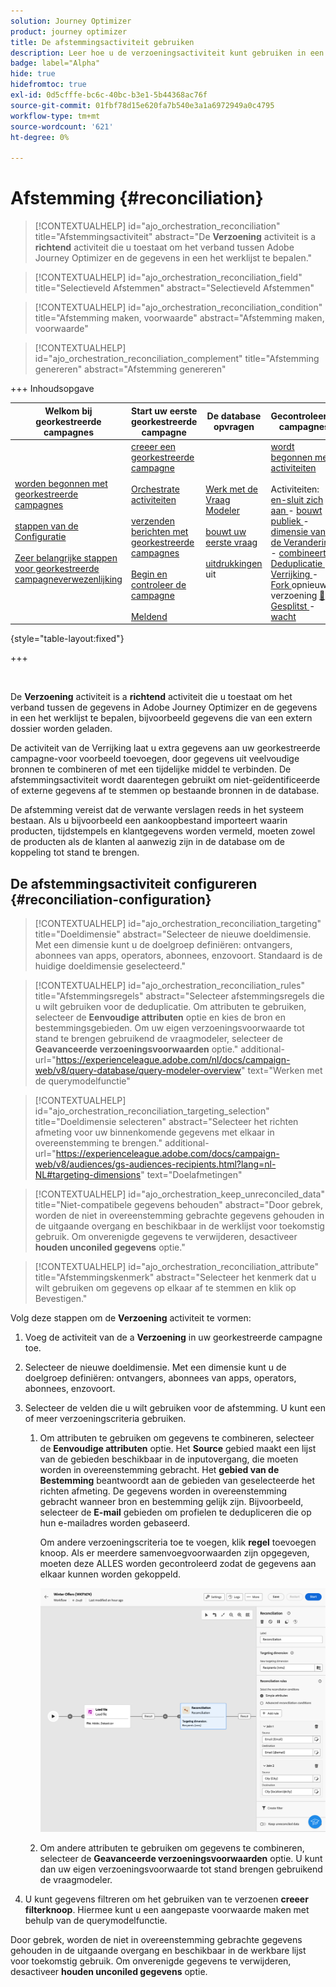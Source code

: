 ```yaml
---
solution: Journey Optimizer
product: journey optimizer
title: De afstemmingsactiviteit gebruiken
description: Leer hoe u de verzoeningsactiviteit kunt gebruiken in een georkestreerde campagne
badge: label="Alpha"
hide: true
hidefromtoc: true
exl-id: 0d5cfffe-bc6c-40bc-b3e1-5b44368ac76f
source-git-commit: 01fbf78d15e620fa7b540e3a1a6972949a0c4795
workflow-type: tm+mt
source-wordcount: '621'
ht-degree: 0%

---
```


# Afstemming {#reconciliation}

>[!CONTEXTUALHELP]
>id="ajo_orchestration_reconciliation"
>title="Afstemmingsactiviteit"
>abstract="De **Verzoening** activiteit is a **richtend** activiteit die u toestaat om het verband tussen Adobe Journey Optimizer en de gegevens in een het werklijst te bepalen."

>[!CONTEXTUALHELP]
>id="ajo_orchestration_reconciliation_field"
>title="Selectieveld Afstemmen"
>abstract="Selectieveld Afstemmen"

>[!CONTEXTUALHELP]
>id="ajo_orchestration_reconciliation_condition"
>title="Afstemming maken, voorwaarde"
>abstract="Afstemming maken, voorwaarde"

>[!CONTEXTUALHELP]
>id="ajo_orchestration_reconciliation_complement"
>title="Afstemming genereren"
>abstract="Afstemming genereren"

+++ Inhoudsopgave

| Welkom bij georkestreerde campagnes | Start uw eerste georkestreerde campagne | De database opvragen | Gecontroleerde campagnes |
|---|---|---|---|
| [ worden begonnen met georkestreerde campagnes ](../gs-orchestrated-campaigns.md)<br/><br/>[ stappen van de Configuratie ](../configuration-steps.md)<br/><br/>[ Zeer belangrijke stappen voor georkestreerde campagneverwezenlijking ](../gs-campaign-creation.md) | [ creeer een georkestreerde campagne ](../create-orchestrated-campaign.md)<br/><br/>[ Orchestrate activiteiten ](../orchestrate-activities.md)<br/><br/>[ verzenden berichten met georkestreerde campagnes ](../send-messages.md)<br/><br/>[ Begin en controleer de campagne ](../start-monitor-campaigns.md)<br/><br/>[ Meldend ](../reporting-campaigns.md) | [ Werk met de Vraag Modeler ](../orchestrated-query-modeler.md)<br/><br/>[ bouwt uw eerste vraag ](../build-query.md)<br/><br/>[ uitdrukkingen ](../edit-expressions.md) uit | [ wordt begonnen met activiteiten ](about-activities.md)<br/><br/> Activiteiten:<br/>[ en-sluit zich aan ](and-join.md) - [ bouwt publiek ](build-audience.md) - [ dimensie van de Verandering ](change-dimension.md) - [ combineert ](combine.md) - [ Deduplicatie ](deduplication.md) - [ Verrijking ](enrichment.md) - [ Fork ](fork.md) opnieuw verzoening [&#128279;](reconciliation.md) - [ Gesplitst ](split.md) - [ wacht ](wait.md) |

{style="table-layout:fixed"}

+++

<br/>

De **Verzoening** activiteit is a **richtend** activiteit die u toestaat om het verband tussen de gegevens in Adobe Journey Optimizer en de gegevens in een het werklijst te bepalen, bijvoorbeeld gegevens die van een extern dossier worden geladen.

De activiteit van de Verrijking laat u extra gegevens aan uw georkestreerde campagne-voor voorbeeld toevoegen, door gegevens uit veelvoudige bronnen te combineren of met een tijdelijke middel te verbinden. De afstemmingsactiviteit wordt daarentegen gebruikt om niet-geïdentificeerde of externe gegevens af te stemmen op bestaande bronnen in de database.

De afstemming vereist dat de verwante verslagen reeds in het systeem bestaan. Als u bijvoorbeeld een aankoopbestand importeert waarin producten, tijdstempels en klantgegevens worden vermeld, moeten zowel de producten als de klanten al aanwezig zijn in de database om de koppeling tot stand te brengen.

## De afstemmingsactiviteit configureren {#reconciliation-configuration}

>[!CONTEXTUALHELP]
>id="ajo_orchestration_reconciliation_targeting"
>title="Doeldimensie"
>abstract="Selecteer de nieuwe doeldimensie. Met een dimensie kunt u de doelgroep definiëren: ontvangers, abonnees van apps, operators, abonnees, enzovoort. Standaard is de huidige doeldimensie geselecteerd."

>[!CONTEXTUALHELP]
>id="ajo_orchestration_reconciliation_rules"
>title="Afstemmingsregels"
>abstract="Selecteer afstemmingsregels die u wilt gebruiken voor de deduplicatie. Om attributen te gebruiken, selecteer de **Eenvoudige attributen** optie en kies de bron en bestemmingsgebieden. Om uw eigen verzoeningsvoorwaarde tot stand te brengen gebruikend de vraagmodeler, selecteer de **Geavanceerde verzoeningsvoorwaarden** optie."
>additional-url="https://experienceleague.adobe.com/nl/docs/campaign-web/v8/query-database/query-modeler-overview" text="Werken met de querymodelfunctie"

>[!CONTEXTUALHELP]
>id="ajo_orchestration_reconciliation_targeting_selection"
>title="Doeldimensie selecteren"
>abstract="Selecteer het richten afmeting voor uw binnenkomende gegevens met elkaar in overeenstemming te brengen."
>additional-url="https://experienceleague.adobe.com/docs/campaign-web/v8/audiences/gs-audiences-recipients.html?lang=nl-NL#targeting-dimensions" text="Doelafmetingen"

>[!CONTEXTUALHELP]
>id="ajo_orchestration_keep_unreconciled_data"
>title="Niet-compatibele gegevens behouden"
>abstract="Door gebrek, worden de niet in overeenstemming gebrachte gegevens gehouden in de uitgaande overgang en beschikbaar in de werklijst voor toekomstig gebruik. Om onverenigde gegevens te verwijderen, desactiveer **houden unconiled gegevens** optie."

>[!CONTEXTUALHELP]
>id="ajo_orchestration_reconciliation_attribute"
>title="Afstemmingskenmerk"
>abstract="Selecteer het kenmerk dat u wilt gebruiken om gegevens op elkaar af te stemmen en klik op Bevestigen."

Volg deze stappen om de **Verzoening** activiteit te vormen:

1. Voeg de activiteit van de a **Verzoening** in uw georkestreerde campagne toe.

1. Selecteer de nieuwe doeldimensie. Met een dimensie kunt u de doelgroep definiëren: ontvangers, abonnees van apps, operators, abonnees, enzovoort.

1. Selecteer de velden die u wilt gebruiken voor de afstemming. U kunt een of meer verzoeningscriteria gebruiken.

   1. Om attributen te gebruiken om gegevens te combineren, selecteer de **Eenvoudige attributen** optie. Het **Source** gebied maakt een lijst van de gebieden beschikbaar in de inputovergang, die moeten worden in overeenstemming gebracht. Het **gebied van de Bestemming** beantwoordt aan de gebieden van geselecteerde het richten afmeting. De gegevens worden in overeenstemming gebracht wanneer bron en bestemming gelijk zijn. Bijvoorbeeld, selecteer de **E-mail** gebieden om profielen te dedupliceren die op hun e-mailadres worden gebaseerd.

      Om andere verzoeningscriteria toe te voegen, klik **regel** toevoegen knoop. Als er meerdere samenvoegvoorwaarden zijn opgegeven, moeten deze ALLES worden gecontroleerd zodat de gegevens aan elkaar kunnen worden gekoppeld.

      ![](../assets/workflow-reconciliation-criteria.png)

   1. Om andere attributen te gebruiken om gegevens te combineren, selecteer de **Geavanceerde verzoeningsvoorwaarden** optie. U kunt dan uw eigen verzoeningsvoorwaarde tot stand brengen gebruikend de vraagmodeler.

1. U kunt gegevens filtreren om het gebruiken van te verzoenen **creeer filterknoop**. Hiermee kunt u een aangepaste voorwaarde maken met behulp van de querymodelfunctie.

Door gebrek, worden de niet in overeenstemming gebrachte gegevens gehouden in de uitgaande overgang en beschikbaar in de werkbare lijst voor toekomstig gebruik. Om onverenigde gegevens te verwijderen, desactiveer **houden unconiled gegevens** optie.
